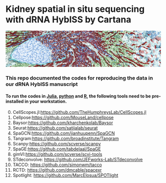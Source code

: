 # Kidney spatial in situ sequencing with dRNA HybISS by Cartana
![alt text](https://github.com/TheHumphreysLab/Spatial_analysis/blob/main/image/demo.png)
### This repo documented the codes for reproducing the data in our dRNA HybISS manuscript
#### To run the codes in <a href="https://julialang.org">Julia</a>, <a href="https://www.python.org">python</a> and <a href="https://cran.r-project.org">R</a>, the following tools need to be pre-installed in your workstation.
0. CellScopes.jl:https://github.com/TheHumphreysLab/CellScopes.jl
1. Cellpose:https://github.com/MouseLand/cellpose
2. Baysor:https://github.com/kharchenkolab/Baysor
3. Seurat:https://github.com/satijalab/seurat
4. SpaGCN:https://github.com/jianhuupenn/SpaGCN
5. Tangram:https://github.com/broadinstitute/Tangram
6. Scanpy:https://github.com/scverse/scanpy
7. SpaGE:https://github.com/tabdelaal/SpaGE
8. gimVI:https://github.com/scverse/scvi-tools
9. STdeconvolve: https://github.com/JEFworks-Lab/STdeconvolve
10. TACCO: https://github.com/simonwm/tacco
11. RCTD: https://github.com/dmcable/spacexr
12. Spotlight: https://github.com/MarcElosua/SPOTlight
